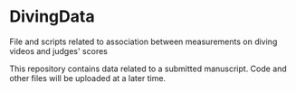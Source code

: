 # DivingData
File and scripts related to association between measurements on diving videos and judges' scores

This repository contains data related to a submitted manuscript. Code and other files will be uploaded at a later time.

